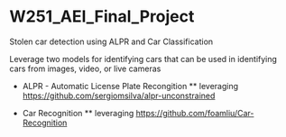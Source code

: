 # W251_AEI_Final_Project
Stolen car detection using ALPR and Car Classification

Leverage two models for identifying cars that can be used in identifying cars from images, video, or live cameras

* ALPR - Automatic License Plate Recongition
** leveraging https://github.com/sergiomsilva/alpr-unconstrained 

* Car Recognition 
** leveraging https://github.com/foamliu/Car-Recognition


